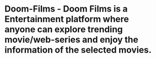 # Doom-Films - Doom Films is a Entertainment platform where anyone can explore trending movie/web-series and enjoy the information of the selected movies.
